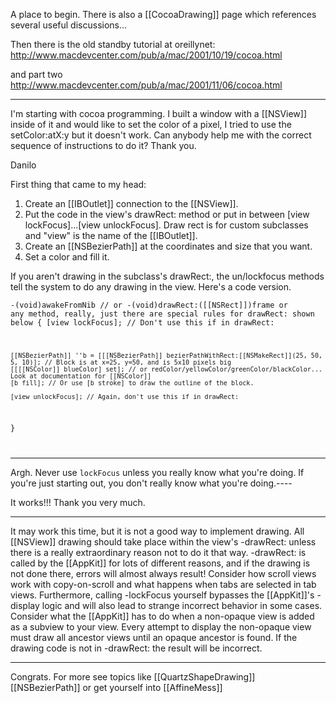 A place to begin. There is also a [[CocoaDrawing]] page which references several useful discussions...

Then there is the old standby tutorial at oreillynet: http://www.macdevcenter.com/pub/a/mac/2001/10/19/cocoa.html

and part two http://www.macdevcenter.com/pub/a/mac/2001/11/06/cocoa.html

----

I'm starting with cocoa programming. I built a window with a [[NSView]] inside of it and would like to set the color of a pixel, I tried to use the setColor:atX:y but it doesn't work. Can anybody help me with the correct sequence of instructions to do it? 
Thank you.

Danilo

First thing that came to my head:

1. Create an [[IBOutlet]] connection to the [[NSView]].
2. Put the code in the view's drawRect: method or put in between [view lockFocus]...[view unlockFocus].  Draw rect is for custom subclasses and "view" is the name of the [[IBOutlet]].
3. Create an [[NSBezierPath]] at the coordinates and size that you want.
4. Set a color and fill it.

If you aren't drawing in the subclass's drawRect:, the un/lockfocus methods tell the system to do any drawing in the view.  Here's a code version.

<code>-(void)awakeFromNib // or -(void)drawRect:([[NSRect]])frame or any method, really, just there are special rules for drawRect: shown below
{
    [view lockFocus]; // Don't use this if in drawRect:

    [[NSBezierPath]] ''b = [[[NSBezierPath]] bezierPathWithRect:[[NSMakeRect]](25, 50, 5, 10)]; // Block is at x=25, y=50, and is 5x10 pixels big
    [[[[NSColor]] blueColor] set]; // or redColor/yellowColor/greenColor/blackColor... Look at documentation for [[NSColor]]
    [b fill]; // Or use [b stroke] to draw the outline of the block.

    [view unlockFocus]; // Again, don't use this if in drawRect:
}

</code>

----
Argh. Never use <code>lockFocus</code> unless you really know what you're doing. If you're just starting out, you don't really know what you're doing.----

It works!!! Thank you very much.

----
It may work this time, but it is not a good way to implement drawing.  All [[NSView]] drawing should take place within the view's -drawRect: unless there is a really extraordinary reason not to do it that way.  -drawRect: is called by the [[AppKit]] for lots of different reasons, and if the drawing is not done there, errors will almost always result!  Consider how scroll views work with copy-on-scroll and what happens when tabs are selected in tab views.  Furthermore, calling -lockFocus yourself bypasses the [[AppKit]]'s -display logic and will also lead to strange incorrect behavior in some cases.  Consider what the [[AppKit]] has to do when a non-opaque view is added as a subview to your view.  Every attempt to display the non-opaque view must draw all ancestor views until an opaque ancestor is found.  If the drawing code is not in -drawRect: the result will be incorrect.

----

Congrats. For more see topics like [[QuartzShapeDrawing]] [[NSBezierPath]] or get yourself into [[AffineMess]]